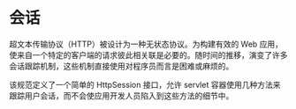 会话
====

超文本传输协议（HTTP）被设计为一种无状态协议。为构建有效的 Web 应用，使来自一个特定的客户端的请求彼此相关联是必要的。随时间的推移，演变了许多会话跟踪机制，这些机制直接使用对程序员而言是困难或麻烦的。

该规范定义了一个简单的 HttpSession 接口，允许 servlet 容器使用几种方法来跟踪用户会话，而不会使应用开发人员陷入到这些方法的细节中。